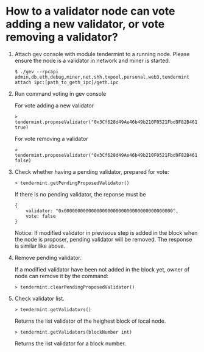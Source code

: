 # How to a validator node can vote adding a new validator, or vote removing a validator?

1. Attach gev console with module tendermint to a running node. Please ensure the node is a validator in network and miner is started.
    ```shell
    $ ./gev --rpcapi admin,db,eth,debug,miner,net,shh,txpool,personal,web3,tendermint attach ipc:[path_to_geth_ipc]/geth.ipc     
    ```

2. Run command voting in gev console 

    For vote adding a new validator

    ```shell
    > tendermint.proposeValidator("0x3Cf628d49Ae46b49b210F0521Fbd9F82B461A9E1", true)
    ```

    For vote removing a validator
    ```shell
    > tendermint.proposeValidator("0x3Cf628d49Ae46b49b210F0521Fbd9F82B461A9E1", false)
    ```

3. Check whether having a pending validator, prepared for vote:

    ```shell
    > tendermint.getPendingProposedValidator()
    ```

    If there is no pending validator, the reponse must be
    ```
    {
        validator: "0x0000000000000000000000000000000000000000",
        vote: false
    }
    ```

    Notice: If modified validator in previsous step is added in the block when the node is proposer, pending validator will be removed. The response is similar like above.

4. Remove pending validator.

    If a modified validator have been not added in the block yet, owner of node can remove it by the command:
    ```shell
    > tendermint.clearPendingProposedValidator()
    ```

5. Check validator list.

    ```shell
    > tendermint.getValidators()
    ```

    Returns the list validator of the heighest block of local node. 

    ```shell
    > tendermint.getValidators(blockNumber int)
    ```

    Returns the list validator for a block number. 

